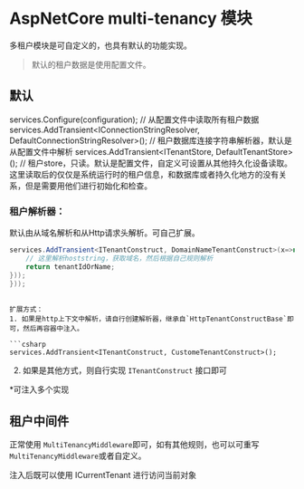 ﻿# AspNetCore multi-tenancy 模块

多租户模块是可自定义的，也具有默认的功能实现。

> 默认的租户数据是使用配置文件。

## 默认
services.Configure<TenantConfigurationOptions>(configuration); // 从配置文件中读取所有租户数据
services.AddTransient<IConnectionStringResolver, DefaultConnectionStringResolver>(); // 租户数据库连接字符串解析器，默认是从配置文件中解析
services.AddTransient<ITenantStore, DefaultTenantStore>(); // 租户store，只读。默认是配置文件，自定义可设置从其他持久化设备读取。这里读取后的仅仅是系统运行时的租户信息，和数据库或者持久化地方的没有关系，但是需要用他们进行初始化和检查。

### 租户解析器：
默认由从域名解析和从Http请求头解析。可自己扩展。
```csharp
services.AddTransient<ITenantConstruct, DomainNameTenantConstruct>(x=>new DomainNameTenantConstruct(hostString=> {
	// 这里解析hoststring，获取域名，然后根据自己规则解析
	return tenantIdOrName;
}));
}));
```
```

扩展方式：
1. 如果是http上下文中解析，请自行创建解析器，继承自`HttpTenantConstructBase`即可，然后再容器中注入。

```csharp
services.AddTransient<ITenantConstruct, CustomeTenantConstruct>();
```

2. 如果是其他方式，则自行实现 `ITenantConstruct` 接口即可

*可注入多个实现



## 租户中间件

正常使用 `MultiTenancyMiddleware`即可，如有其他规则，也可以可重写`MultiTenancyMiddleware`或者自定义。


注入后既可以使用 ICurrentTenant 进行访问当前对象